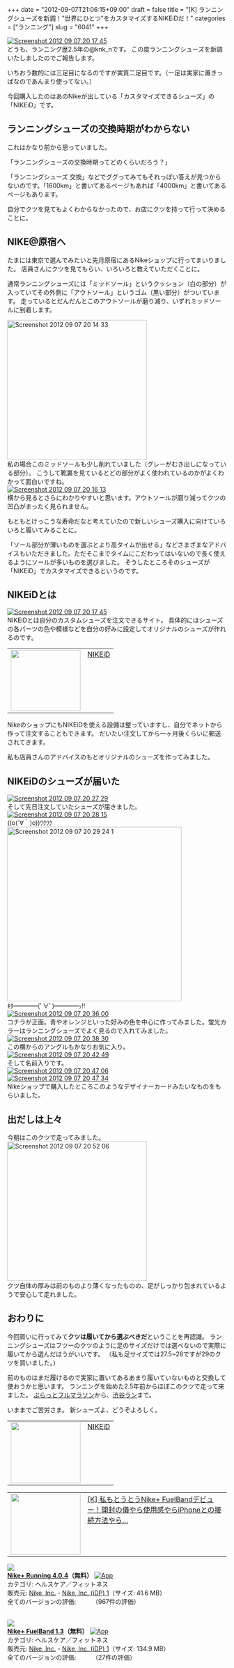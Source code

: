 +++
date = "2012-09-07T21:06:15+09:00"
draft = false
title = "[K] ランニングシューズを新調！\"世界にひとつ\"をカスタマイズするNIKEiDだ！"
categories = ["ランニング"]
slug = "6041"
+++

<div class="center"><a href="https://knk-n.com/images/2012/09/screenshot_2012-09-07_20.17.45.jpg"><img src="https://knk-n.com/images/2012/09/screenshot_2012-09-07_20.17.45.jpg" alt="Screenshot 2012 09 07 20 17 45" title="screenshot_2012-09-07_20.17.45.jpg" border="0" width="" height="" /></a></div>
どうも、ランニング歴2.5年の@knk_nです。
この度ランニングシューズを新調いたしましたのでご報告します。

いちおう数的には三足目になるのですが実質二足目です。（一足は実家に置きっぱなのであんまり使ってない。）

今回購入したのはあのNikeが出している「カスタマイズできるシューズ」の「NIKEiD」です。<!--more--><h2>ランニングシューズの交換時期がわからない</h2>
これはかなり前から思っていました。

「ランニングシューズの交換時期ってどのくらいだろう？」

「ランニングシューズ 交換」などでググってみてもそれっぽい答えが見つからないのです。「1600km」と書いてあるページもあれば「4000km」と書いてあるページもあります。

自分でクツを見てもよくわからなかったので、お店にクツを持って行って決めることに。

<h2>NIKE@原宿へ</h2>
たまには東京で選んでみたいと先月原宿にあるNikeショップに行ってまいりました。
店員さんにクツを見てもらい、いろいろと教えていただくことに。

通常ランニングシューズには「ミッドソール」というクッション（白の部分）が入っていてその外側に「アウトソール」というゴム（黒い部分）がついています。
走っているとだんだんとこのアウトソールが磨り減り、いずれミッドソールに到着します。

<div class="center"><a href="https://knk-n.com/images/2012/09/screenshot_2012-09-07_20.14.33.jpg"><img src="https://knk-n.com/images/2012/09/screenshot_2012-09-07_20.14.33.jpg" alt="Screenshot 2012 09 07 20 14 33" title="screenshot_2012-09-07_20.14.33.jpg" border="0" width="320" height="auto" /></a></div>
私の場合このミッドソールも少し削れていました（グレーがむき出しになっている部分）。
こうして靴裏を見ているとどの部分がよく使われているのかがよくわかって面白いですね。

<div class="center"><a href="https://knk-n.com/images/2012/09/screenshot_2012-09-07_20.16.13.jpg"><img src="https://knk-n.com/images/2012/09/screenshot_2012-09-07_20.16.13.jpg" alt="Screenshot 2012 09 07 20 16 13" title="screenshot_2012-09-07_20.16.13.jpg" border="0" width="" height="" /></a></div>
横から見るとさらにわかりやすいと思います。アウトソールが磨り減ってクツの凹凸がまったく見られません。

もともとけっこうな寿命だなと考えていたので新しいシューズ購入に向けていろいろと履いてみることに。

「ソール部分が薄いものを選ぶとより高タイムが出せる」などさまざまなアドバイスもいただきました。ただそこまでタイムにこだわってはいないので長く使えるようにソールが多いものを選びました。
そうしたところそのシューズが「NIKEiD」でカスタマイズできるというのです。

<h2>NIKEiDとは</h2>
<div class="center"><a href="https://knk-n.com/images/2012/09/screenshot_2012-09-07_20.17.45.jpg"><img src="https://knk-n.com/images/2012/09/screenshot_2012-09-07_20.17.45.jpg" alt="Screenshot 2012 09 07 20 17 45" title="screenshot_2012-09-07_20.17.45.jpg" border="0" width="" height="" /></a></div>
NIKEiDとは自分のカスタムシューズを注文できるサイト。
具体的にはシューズの各パーツの色や模様などを自分の好みに設定してオリジナルのシューズが作れるのです。

<table width="100%"><td valign="top" width="160"><a href="http://nikeid.nike.com/nikeidv2/current_release/main_v2.jsp?channel=JP_NIKEID&region=JAPAN&country=jp&language=ja&location=home" target="_blank"><img border="0" src="http://capture.heartrails.com/160x140/border?http://nikeid.nike.com/nikeidv2/current_release/main_v2.jsp?channel=JP_NIKEID&region=JAPAN&country=jp&language=ja&location=home" alt="" width="160" height="140" /></a></td><td valign="top"><a  href="http://nikeid.nike.com/nikeidv2/current_release/main_v2.jsp?channel=JP_NIKEID&region=JAPAN&country=jp&language=ja&location=home" target="_blank">NIKEiD</a><script type="text/javascript">var url = "http://nikeid.nike.com/nikeidv2/current_release/main_v2.jsp?channel=JP_NIKEID&region=JAPAN&country=jp&language=ja&location=home";</script><script src="http://api.b.st-hatena.com/entry.count?url=http://nikeid.nike.com/nikeidv2/current_release/main_v2.jsp?channel=JP_NIKEID&region=JAPAN&country=jp&language=ja&location=home&callback=hatebTxt"></script>
</td>
</table>

NikeのショップにもNIKEiDを使える設備は整っていますし、自分でネットから作って注文することもできます。
だいたい注文してから一ヶ月後くらいに郵送されてきます。

私も店員さんのアドバイスのもとオリジナルのシューズを作ってみました。

<h2>NIKEiDのシューズが届いた</h2>
<div class="center"><a href="https://knk-n.com/images/2012/09/screenshot_2012-09-07_20.27.29.jpg"><img src="https://knk-n.com/images/2012/09/screenshot_2012-09-07_20.27.29.jpg" alt="Screenshot 2012 09 07 20 27 29" title="screenshot_2012-09-07_20.27.29.jpg" border="0" width="" height="" /></a></div>
そして先日注文していたシューズが届きました。

<div class="center"><a href="https://knk-n.com/images/2012/09/screenshot_2012-09-07_20.28.15.jpg"><img src="https://knk-n.com/images/2012/09/screenshot_2012-09-07_20.28.15.jpg" alt="Screenshot 2012 09 07 20 28 15" title="screenshot_2012-09-07_20.28.15.jpg" border="0" width="" height="" /></a></div>
((o(´∀｀)o))ﾜｸﾜｸ

<div class="center"><a href="https://knk-n.com/images/2012/09/screenshot_2012-09-07_20.29.24-1.jpg"><img src="https://knk-n.com/images/2012/09/screenshot_2012-09-07_20.29.24-1.jpg" alt="Screenshot 2012 09 07 20 29 24 1" title="screenshot_2012-09-07_20.29.24-1.jpg" border="0" width="400" height="auto" /></a></div>
ｷﾀ━━━━(ﾟ∀ﾟ)━━━━ｯ!!

<div class="center"><a href="https://knk-n.com/images/2012/09/screenshot_2012-09-07_20.36.00.jpg"><img src="https://knk-n.com/images/2012/09/screenshot_2012-09-07_20.36.00.jpg" alt="Screenshot 2012 09 07 20 36 00" title="screenshot_2012-09-07_20.36.00.jpg" border="0" width="" height="" /></a></div>
コチラが正面。青やオレンジといった好みの色を中心に作ってみました。蛍光カラーはランニングシューズでよく見るので入れてみました。

<div class="center"><a href="https://knk-n.com/images/2012/09/screenshot_2012-09-07_20.38.30.jpg"><img src="https://knk-n.com/images/2012/09/screenshot_2012-09-07_20.38.30.jpg" alt="Screenshot 2012 09 07 20 38 30" title="screenshot_2012-09-07_20.38.30.jpg" border="0" width="" height="" /></a></div>
この横からのアングルもかなりお気に入り。

<div class="center"><a href="https://knk-n.com/images/2012/09/screenshot_2012-09-07_20.42.49.jpg"><img src="https://knk-n.com/images/2012/09/screenshot_2012-09-07_20.42.49.jpg" alt="Screenshot 2012 09 07 20 42 49" title="screenshot_2012-09-07_20.42.49.jpg" border="0" width="" height="" /></a></div>
そして名前入りです。

<div class="center"><a href="https://knk-n.com/images/2012/09/screenshot_2012-09-07_20.47.06.jpg"><img src="https://knk-n.com/images/2012/09/screenshot_2012-09-07_20.47.06.jpg" alt="Screenshot 2012 09 07 20 47 06" title="screenshot_2012-09-07_20.47.06.jpg" border="0" width="" height="" /></a></div>

<div class="center"><a href="https://knk-n.com/images/2012/09/screenshot_2012-09-07_20.47.34.jpg"><img src="https://knk-n.com/images/2012/09/screenshot_2012-09-07_20.47.34.jpg" alt="Screenshot 2012 09 07 20 47 34" title="screenshot_2012-09-07_20.47.34.jpg" border="0" width="" height="" /></a></div>
Nikeショップで購入したところこのようなデザイナーカードみたいなものをもらいました。

<h2>出だしは上々</h2>
今朝はこのクツで走ってみました。

<div class="center"><a href="https://knk-n.com/images/2012/09/screenshot_2012-09-07_20.52.06.jpg"><img src="https://knk-n.com/images/2012/09/screenshot_2012-09-07_20.52.06.jpg" alt="Screenshot 2012 09 07 20 52 06" title="screenshot_2012-09-07_20.52.06.jpg" border="0" width="320" height="auto" /></a></div>
クツ自体の厚みは前のものより薄くなったものの、足がしっかり包まれているようで安心して走れました。

<h2>おわりに</h2>
今回買いに行ってみて<strong>クツは履いてから選ぶべきだ</strong>ということを再認識。
ランニングシューズはフツーのクツのように足のサイズだけでは選べないので実際に履いてから選んだほうがいいです。
（私も足サイズでは27.5~28ですが29のクツを買いました。）

前のものはまだ履けるので実家に置いてあるあまり履いていないものと交換して使おうかと思います。
ランニングを始めた2.5年前からほぼこのクツで走って来ました。
<a href="http://knk-n.com/2011/11/10/running-20111110_first-full-marathon/" target="_blank">ぶらっとフルマラソン</a>から、<a href="http://knk-n.com/2012/09/05/running-course-i-recommended-at-shibuya-0/" target="_blank">渋谷ラン</a>まで。

いままでご苦労さま。
新シューズよ、どうぞよろしく。

<table width="100%"><td valign="top" width="160"><a href="http://nikeid.nike.com/nikeidv2/current_release/main_v2.jsp?channel=JP_NIKEID&region=JAPAN&country=jp&language=ja&location=home" target="_blank"><img border="0" src="http://capture.heartrails.com/160x140/border?http://nikeid.nike.com/nikeidv2/current_release/main_v2.jsp?channel=JP_NIKEID&region=JAPAN&country=jp&language=ja&location=home" alt="" width="160" height="140" /></a></td><td valign="top"><a  href="http://nikeid.nike.com/nikeidv2/current_release/main_v2.jsp?channel=JP_NIKEID&region=JAPAN&country=jp&language=ja&location=home" target="_blank">NIKEiD</a><script type="text/javascript">var url = "http://nikeid.nike.com/nikeidv2/current_release/main_v2.jsp?channel=JP_NIKEID&region=JAPAN&country=jp&language=ja&location=home";</script><script src="http://api.b.st-hatena.com/entry.count?url=http://nikeid.nike.com/nikeidv2/current_release/main_v2.jsp?channel=JP_NIKEID&region=JAPAN&country=jp&language=ja&location=home&callback=hatebTxt"></script>
</td>
</table>

<table width="100%"><td valign="top" width="160"><a href="http://knk-n.com/2012/07/07/nikeplus_fuelband_review/" target="_blank"><img border="0" src="http://capture.heartrails.com/160x140/border?http://knk-n.com/2012/07/07/nikeplus_fuelband_review/" alt="" width="160" height="140" /></a></td><td valign="top"><a  href="http://knk-n.com/2012/07/07/nikeplus_fuelband_review/" target="_blank">[K] 私もとうとうNike+ FuelBandデビュー！開封の儀やら使用感やらiPhoneとの接続方法やら…</a><script type="text/javascript">var url = "http://knk-n.com/2012/07/07/nikeplus_fuelband_review/";</script><script src="http://api.b.st-hatena.com/entry.count?url=http://knk-n.com/2012/07/07/nikeplus_fuelband_review/&callback=hatebTxt"></script><br />
</td>
</table>

<table class="appstorehelper"><a href="http://itunes.apple.com/jp/app/nike+-running/id387771637?mt=8&uo=4" rel="nofollow" target="_blank"><img class="appstorehelper_appicn" src="http://a4.mzstatic.com/us/r1000/070/Purple/v4/ba/bb/f8/babbf881-9156-8979-99a7-1c975a63f0e6/mzl.gqzyggze.png" /></a><div class="appstorehelper_text"><a href="http://itunes.apple.com/jp/app/nike+-running/id387771637?mt=8&uo=4" rel="nofollow" target="_blank"><b>Nike+ Running 4.0.4</a>（無料）</b> <a href="http://itunes.apple.com/jp/app/nike+-running/id387771637?mt=8&uo=4" rel="nofollow" target="_blank"><img alt="App" src="http://ax.phobos.apple.com.edgesuite.net/ja_jp/images/web/linkmaker/badge_appstore-sm.gif" style="vertical-align: text-bottom;" /></b></a><br />カテゴリ: ヘルスケア／フィットネス<br />販売元: <a href="$artistUrl$" target="_blank">Nike, Inc.</a> - <a href="http://nikeplus.nike.com/plus/" target="_blank">Nike, Inc. (iDP) 1</a>（サイズ: 41.6 MB）<br />全てのバージョンの評価: <img src="http://r.mzstatic.com/htmlResources/1043/web-storefront/images/rating_star.png" height="11px" width="11px" /><img src="http://r.mzstatic.com/htmlResources/1043/web-storefront/images/rating_star.png" height="11px" width="11px" /><img src="http://r.mzstatic.com/htmlResources/1043/web-storefront/images/rating_star_half.png" height="11px" width="11px" />（967件の評価）<br clear="all" /></div>
</table>
<table class="appstorehelper"><a href="http://itunes.apple.com/jp/app/nike+-fuelband/id493325070?mt=8&uo=4" rel="nofollow" target="_blank"><img class="appstorehelper_appicn" src="http://a3.mzstatic.com/us/r1000/077/Purple/v4/ec/bd/b1/ecbdb193-b0a6-0207-f2d9-5df568b36870/mzl.aeacuuxm.png" /></a><div class="appstorehelper_text"><a href="http://itunes.apple.com/jp/app/nike+-fuelband/id493325070?mt=8&uo=4" rel="nofollow" target="_blank"><b>Nike+ FuelBand 1.3</a>（無料）</b> <a href="http://itunes.apple.com/jp/app/nike+-fuelband/id493325070?mt=8&uo=4" rel="nofollow" target="_blank"><img alt="App" src="http://ax.phobos.apple.com.edgesuite.net/ja_jp/images/web/linkmaker/badge_appstore-sm.gif" style="vertical-align: text-bottom;" /></b></a><br />カテゴリ: ヘルスケア／フィットネス<br />販売元: <a href="$artistUrl$" target="_blank">Nike, Inc.</a> - <a href="http://www.nike.com/fuelband" target="_blank">Nike, Inc. (iDP) 1</a>（サイズ: 134.9 MB）<br />全てのバージョンの評価: <img src="http://r.mzstatic.com/htmlResources/1043/web-storefront/images/rating_star.png" height="11px" width="11px" /><img src="http://r.mzstatic.com/htmlResources/1043/web-storefront/images/rating_star.png" height="11px" width="11px" /><img src="http://r.mzstatic.com/htmlResources/1043/web-storefront/images/rating_star_half.png" height="11px" width="11px" />（27件の評価）<br clear="all" /></div>
</table>

